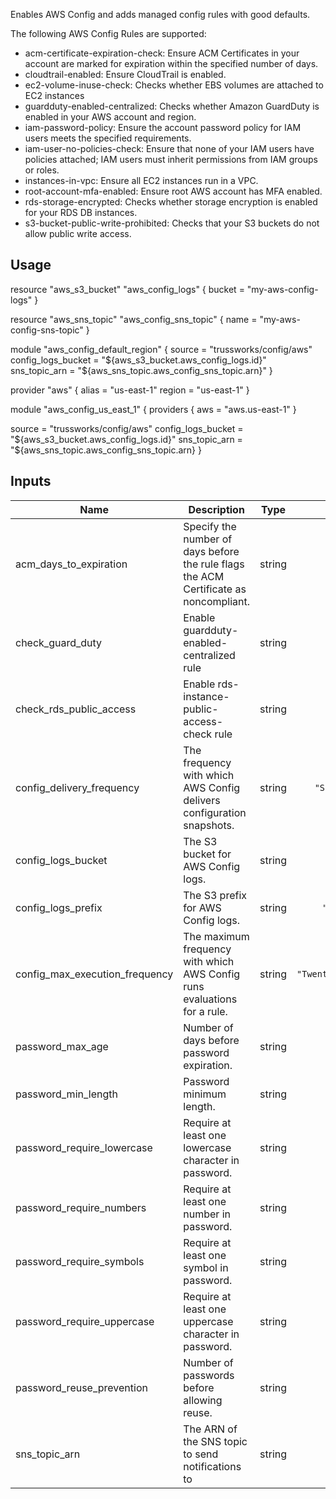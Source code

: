 <!-- BEGINNING OF PRE-COMMIT-TERRAFORM DOCS HOOK -->
Enables AWS Config and adds managed config rules with good defaults.

The following AWS Config Rules are supported:

* acm-certificate-expiration-check: Ensure ACM Certificates in your account are marked for expiration within the specified number of days.
* cloudtrail-enabled: Ensure CloudTrail is enabled.
* ec2-volume-inuse-check: Checks whether EBS volumes are attached to EC2 instances
* guardduty-enabled-centralized: Checks whether Amazon GuardDuty is enabled in your AWS account and region.
* iam-password-policy: Ensure the account password policy for IAM users meets the specified requirements.
* iam-user-no-policies-check: Ensure that none of your IAM users have policies attached; IAM users must inherit permissions from IAM groups or roles.
* instances-in-vpc: Ensure all EC2 instances run in a VPC.
* root-account-mfa-enabled: Ensure root AWS account has MFA enabled.
* rds-storage-encrypted: Checks whether storage encryption is enabled for your RDS DB instances.
* s3-bucket-public-write-prohibited: Checks that your S3 buckets do not allow public write access.

## Usage

resource "aws_s3_bucket" "aws_config_logs" {
  bucket = "my-aws-config-logs"
}

resource "aws_sns_topic" "aws_config_sns_topic" {
  name = "my-aws-config-sns-topic"
}

module "aws_config_default_region" {
  source             = "trussworks/config/aws"
  config_logs_bucket = "${aws_s3_bucket.aws_config_logs.id}"
  sns_topic_arn      = "${aws_sns_topic.aws_config_sns_topic.arn}"
}

provider "aws" {
  alias  = "us-east-1"
  region = "us-east-1"
}

module "aws_config_us_east_1" {
  providers {
    aws = "aws.us-east-1"
  }

  source             = "trussworks/config/aws"
  config_logs_bucket = "${aws_s3_bucket.aws_config_logs.id}"
  sns_topic_arn      = "${aws_sns_topic.aws_config_sns_topic.arn}
}

## Inputs

| Name | Description | Type | Default | Required |
|------|-------------|:----:|:-----:|:-----:|
| acm\_days\_to\_expiration | Specify the number of days before the rule flags the ACM Certificate as noncompliant. | string | `"14"` | no |
| check\_guard\_duty | Enable guardduty-enabled-centralized rule | string | `"false"` | no |
| check\_rds\_public\_access | Enable rds-instance-public-access-check rule | string | `"false"` | no |
| config\_delivery\_frequency | The frequency with which AWS Config delivers configuration snapshots. | string | `"Six_Hours"` | no |
| config\_logs\_bucket | The S3 bucket for AWS Config logs. | string | n/a | yes |
| config\_logs\_prefix | The S3 prefix for AWS Config logs. | string | `"config"` | no |
| config\_max\_execution\_frequency | The maximum frequency with which AWS Config runs evaluations for a rule. | string | `"TwentyFour_Hours"` | no |
| password\_max\_age | Number of days before password expiration. | string | `"90"` | no |
| password\_min\_length | Password minimum length. | string | `"14"` | no |
| password\_require\_lowercase | Require at least one lowercase character in password. | string | `"true"` | no |
| password\_require\_numbers | Require at least one number in password. | string | `"true"` | no |
| password\_require\_symbols | Require at least one symbol in password. | string | `"true"` | no |
| password\_require\_uppercase | Require at least one uppercase character in password. | string | `"true"` | no |
| password\_reuse\_prevention | Number of passwords before allowing reuse. | string | `"24"` | no |
| sns\_topic\_arn | The ARN of the SNS topic to send notifications to | string | `""` | no |

<!-- END OF PRE-COMMIT-TERRAFORM DOCS HOOK -->

